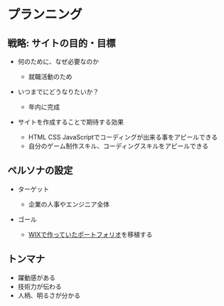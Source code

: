 # プランニング

## 戦略: サイトの目的・目標

- 何のために、なぜ必要なのか
    - 就職活動のため

- いつまでにどうなりたいか？
    - 年内に完成

- サイトを作成することで期待する効果
    - HTML CSS JavaScriptでコーディングが出来る事をアピールできる
    - 自分のゲーム制作スキル、コーディングスキルをアピールできる

## ペルソナの設定

- ターゲット
    - 企業の人事やエンジニア全体

- ゴール
    - [WIXで作っていたポートフォリオ](https://itoseiya.wixsite.com/itoseiya-portfolio)を移植する

## トンマナ

- 躍動感がある
- 技術力が伝わる
- 人柄、明るさが分かる
